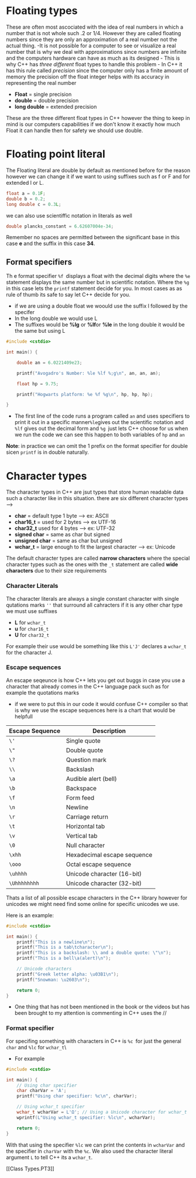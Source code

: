 # Floating types
These are often most ascociated with the idea of real numbers in which a number that is not whole such .2 or 1/4. However they are called floating numbers since they are only an approximation of a real number not the actual thing. 
	-It is not possible for a computer to see or visualize a real number that is why we deal with approximations since numbers are infinite and the computers hardware can have as much as its designed
	- This is why C++ has *three different* float types to handle this problem 
	- In C++ it has this rule called *precision* since the computer only has a finite amount of memory the precision off the float integer helps with its accuracy in representing the real number

- **Float** = single precision
- **double** = double precision
- **long double** = extended precision 

These are the three different float types in C++ however the thing to keep in mind is our computers capabilities if we don't know it exactly how much Float it can handle then for safety we should use double. 

# Floating point literal
The Floating literal are double by default as mentioned before for the reason however we can change it if we want to using suffixes such as f or F and for extended l or L. 

```C++
float a = 0.1F;
double b = 0.2;
long double c = 0.3L;
```

we can also use scientiffic notation in literals as well

```C++
double plancks_constant = 6.62607004e-34;
```

Remember no spaces are permitted between the significant base in this case **e** and the suffix in this case **34**.  

## Format specifiers 
Th e format specifier `%f `displays  a float with the decimal digits where the `%e `statement displays the same number but in scientific notation. Where the `%g` in this case lets the `printf` statement decide for you. In most cases as as rule of thumb its safe to say let C++ decide for you. 

- if we are using a double float we woould use the suffix l followed by the specifer 
- In the long double we would use L 
- The suffixes would be **%lg** or **%lf**or **%le** in the long double it would be the same but using L 

```C++
#include <cstdio>

int main() {

	double an = 6.0221409e23;

	printf("Avogadro's Number: %le %lf %;g\n", an, an, an);

	float hp = 9.75;

	printf("Hogwarts platform: %e %f %g\n", hp, hp, hp);

}
```

- The first line of the code runs a program called `an` and uses specifiers to print it out in a specific manner` %le `gives out the scientific notation and `%lf` gives out the decimal form and `%g `just lets C++ choose for us when we run the code we can see this happen to both variables of `hp` and `an` 

**Note**: in practice we can omit the  1 prefix on the format specifier for double sicen `printf` is in double naturally. 


# Character types
The character types in C++ are jsut types that store human readable data  such a character like in this situation. there are six different character types -->

- **char** = default type 1 byte --> ex: ASCII
- **char16_t** = used for 2 bytes --> ex UTF-16
- **char32_t** used for 4 bytes --> ex: UTF-32
- **signed char** = same as char but signed 
- **unsigned char** = same as char but unsigned
- **wchar_t** = large enough to fit the largest character --> ex: Unicode

 The default character types are called **narrow characters** where the special character types such as the ones with the `_t` statement are called **wide characters** due to their size requirements

### Character Literals
The character literals are always a single constant character with single qutations marks `''` that surround all cahracters if it is any other char type we must use suffixes 

- **L** for `wchar_t`
- **u** for `char16_t `
- **U** for `char32_t`

For example their use would be something like this `L'J'` declares a `wchar_t` for the character J. 

### Escape sequences 
An escape seqeunce is how C++ lets you get out buggs in case you use a character that already comes in the C++ language pack such as for example the quotations marks 
- if we were to put this in our code it would confuse C++ compiler so that is why we use the escape sequences here is a chart that would be helpfull 

| Escape Sequence | Description                       |
|-----------------|-----------------------------------|
| `\'`            | Single quote                      |
| `\"`            | Double quote                      |
| `\?`            | Question mark                     |
| `\\`            | Backslash                         |
| `\a`            | Audible alert (bell)              |
| `\b`            | Backspace                         |
| `\f`            | Form feed                         |
| `\n`            | Newline                           |
| `\r`            | Carriage return                   |
| `\t`            | Horizontal tab                    |
| `\v`            | Vertical tab                      |
| `\0`            | Null character                    |
| `\xhh`          | Hexadecimal escape sequence       |
| `\ooo`          | Octal escape sequence             |
| `\uhhhh`        | Unicode character (16-bit)        |
| `\Uhhhhhhhh`    | Unicode character (32-bit)        |

Thats a list of all possible escape characters in the C++ library however for unicodes we might need find some online for specific unicodes we use. 

Here is an example: 

```C++
#include <cstdio>

int main() {
    printf("This is a newline\n");
    printf("This is a tab\tcharacter\n");
    printf("This is a backslash: \\ and a double quote: \"\n");
    printf("This is a bell\a(alert)\n");

    // Unicode characters
    printf("Greek letter alpha: \u03B1\n");
    printf("Snowman: \u2603\n");

    return 0;
}

```

- One thing that has not been mentioned in the book or the videos but has been brought to my attention is commenting in C++ uses the // 

### Format specifier 
For specifing something with  characters in C++ is `%c `for just the general `char` and `%lc` for `wchar_t`\

-  For example 
```C++
#include <cstdio>

int main() {
    // Using char specifier
    char charVar = 'A';
    printf("Using char specifier: %c\n", charVar);

    // Using wchar_t specifier
    wchar_t wcharVar = L'Ω'; // Using a Unicode character for wchar_t
    wprintf(L"Using wchar_t specifier: %lc\n", wcharVar);

    return 0;
}

```

With that using the specifier `%lc` we can print the contents in `wcharVar` and the specifier in `charVar` with the `%c`.  We also used the character literal argument `L` to tell C++ its a `wchar_t`. 

[[Class Types.PT3]]